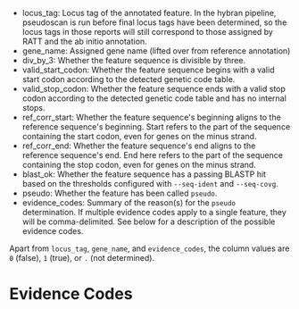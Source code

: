 - locus_tag:
Locus tag of the annotated feature.
In the hybran pipeline, pseudoscan is run before final locus tags have been determined, so the locus tags in those reports will still correspond to those assigned by RATT and the ab initio annotation.
- gene_name:
Assigned gene name (lifted over from reference annotation)
- div_by_3:
Whether the feature sequence is divisible by three.
- valid_start_codon:
Whether the feature sequence begins with a valid start codon according to the detected genetic code table.
- valid_stop_codon:
Whether the feature sequence ends with a valid stop codon according to the detected genetic code table and has no internal stops.
- ref_corr_start:
Whether the feature sequence's beginning aligns to the reference sequence's beginning.
Start refers to the part of the sequence containing the start codon, even for genes on the minus strand.
- ref_corr_end:
Whether the feature sequence's end aligns to the reference sequence's end.
End here refers to the part of the sequence containing the stop codon, even for genes on the minus strand.
- blast_ok:
Whether the feature sequence has a passing BLASTP hit based on the thresholds configured with `--seq-ident` and `--seq-covg`.
- pseudo:
Whether the feature has been called `pseudo`.
- evidence_codes:
Summary of the reason(s) for the `pseudo` determination.
If multiple evidence codes apply to a single feature, they will be comma-delimited.
See below for a description of the possible evidence codes.

Apart from `locus_tag`, `gene_name`, and `evidence_codes`, the column values are `0` (false), `1` (true), or `.` (not determined).

# Evidence Codes
